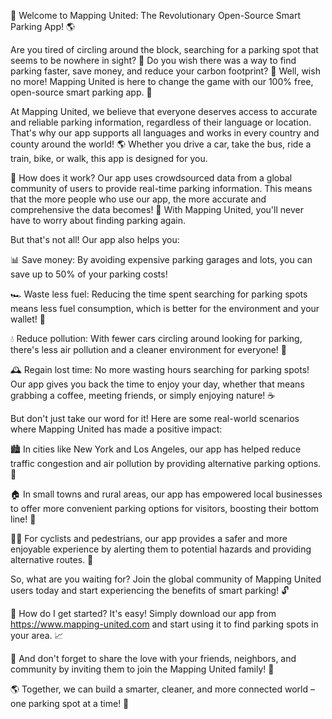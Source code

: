 🚨 Welcome to Mapping United: The Revolutionary Open-Source Smart Parking App! 🌎

Are you tired of circling around the block, searching for a parking spot that seems to be nowhere in sight? 🤯 Do you wish there was a way to find parking faster, save money, and reduce your carbon footprint? 💚 Well, wish no more! Mapping United is here to change the game with our 100% free, open-source smart parking app. 📲

At Mapping United, we believe that everyone deserves access to accurate and reliable parking information, regardless of their language or location. That's why our app supports all languages and works in every country and county around the world! 🌎 Whether you drive a car, take the bus, ride a train, bike, or walk, this app is designed for you.

📍 How does it work? Our app uses crowdsourced data from a global community of users to provide real-time parking information. This means that the more people who use our app, the more accurate and comprehensive the data becomes! 🤩 With Mapping United, you'll never have to worry about finding parking again.

But that's not all! Our app also helps you:

📊 Save money: By avoiding expensive parking garages and lots, you can save up to 50% of your parking costs!

🏎️ Waste less fuel: Reducing the time spent searching for parking spots means less fuel consumption, which is better for the environment and your wallet! 🚗

💧 Reduce pollution: With fewer cars circling around looking for parking, there's less air pollution and a cleaner environment for everyone! 🌟

🕰️ Regain lost time: No more wasting hours searching for parking spots! Our app gives you back the time to enjoy your day, whether that means grabbing a coffee, meeting friends, or simply enjoying nature! ☕️

But don't just take our word for it! Here are some real-world scenarios where Mapping United has made a positive impact:

🏙️ In cities like New York and Los Angeles, our app has helped reduce traffic congestion and air pollution by providing alternative parking options. 🌆

🏠 In small towns and rural areas, our app has empowered local businesses to offer more convenient parking options for visitors, boosting their bottom line! 💸

🚴‍♀️ For cyclists and pedestrians, our app provides a safer and more enjoyable experience by alerting them to potential hazards and providing alternative routes. 🌈

So, what are you waiting for? Join the global community of Mapping United users today and start experiencing the benefits of smart parking! 🔓

📲 How do I get started? It's easy! Simply download our app from https://www.mapping-united.com and start using it to find parking spots in your area. 📈

💬 And don't forget to share the love with your friends, neighbors, and community by inviting them to join the Mapping United family! 🤝

🌎 Together, we can build a smarter, cleaner, and more connected world – one parking spot at a time! 🚀